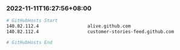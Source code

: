 
###  2022-11-11T16:27:56+08:00
```bash
# GitHubHosts Start
140.82.112.4                  alive.github.com
140.82.112.4                  customer-stories-feed.github.com

# GitHubHosts End

```



